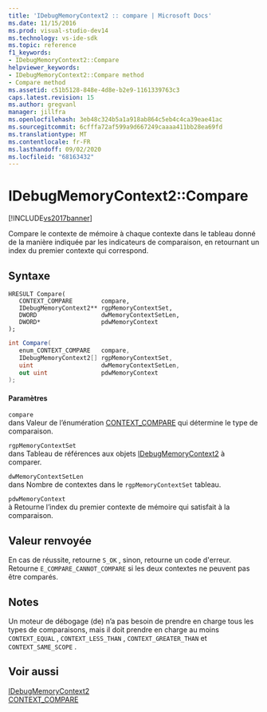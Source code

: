 ```yaml
---
title: 'IDebugMemoryContext2 :: compare | Microsoft Docs'
ms.date: 11/15/2016
ms.prod: visual-studio-dev14
ms.technology: vs-ide-sdk
ms.topic: reference
f1_keywords:
- IDebugMemoryContext2::Compare
helpviewer_keywords:
- IDebugMemoryContext2::Compare method
- Compare method
ms.assetid: c51b5128-848e-4d8e-b2e9-1161339763c3
caps.latest.revision: 15
ms.author: gregvanl
manager: jillfra
ms.openlocfilehash: 3eb48c324b5a1a918ab864c5eb4c4ca39eae41ac
ms.sourcegitcommit: 6cfffa72af599a9d667249caaaa411bb28ea69fd
ms.translationtype: MT
ms.contentlocale: fr-FR
ms.lasthandoff: 09/02/2020
ms.locfileid: "68163432"
---
```

# <a name="idebugmemorycontext2compare"></a>IDebugMemoryContext2::Compare
[!INCLUDE[vs2017banner](../../../includes/vs2017banner.md)]

Compare le contexte de mémoire à chaque contexte dans le tableau donné de la manière indiquée par les indicateurs de comparaison, en retournant un index du premier contexte qui correspond.  
  
## <a name="syntax"></a>Syntaxe  
  
```cpp#  
HRESULT Compare(   
   CONTEXT_COMPARE        compare,  
   IDebugMemoryContext2** rgpMemoryContextSet,  
   DWORD                  dwMemoryContextSetLen,  
   DWORD*                 pdwMemoryContext  
);  
```  
  
```csharp  
int Compare(  
   enum_CONTEXT_COMPARE   compare,   
   IDebugMemoryContext2[] rgpMemoryContextSet,   
   uint                   dwMemoryContextSetLen,   
   out uint               pdwMemoryContext  
);  
```  
  
#### <a name="parameters"></a>Paramètres  
 `compare`  
 dans Valeur de l’énumération [CONTEXT_COMPARE](../../../extensibility/debugger/reference/context-compare.md) qui détermine le type de comparaison.  
  
 `rgpMemoryContextSet`  
 dans Tableau de références aux objets [IDebugMemoryContext2](../../../extensibility/debugger/reference/idebugmemorycontext2.md) à comparer.  
  
 `dwMemoryContextSetLen`  
 dans Nombre de contextes dans le `rgpMemoryContextSet` tableau.  
  
 `pdwMemoryContext`  
 à Retourne l’index du premier contexte de mémoire qui satisfait à la comparaison.  
  
## <a name="return-value"></a>Valeur renvoyée  
 En cas de réussite, retourne `S_OK` , sinon, retourne un code d'erreur. Retourne `E_COMPARE_CANNOT_COMPARE` si les deux contextes ne peuvent pas être comparés.  
  
## <a name="remarks"></a>Notes  
 Un moteur de débogage (de) n’a pas besoin de prendre en charge tous les types de comparaisons, mais il doit prendre en charge au moins `CONTEXT_EQUAL` , `CONTEXT_LESS_THAN` , `CONTEXT_GREATER_THAN` et `CONTEXT_SAME_SCOPE` .  
  
## <a name="see-also"></a>Voir aussi  
 [IDebugMemoryContext2](../../../extensibility/debugger/reference/idebugmemorycontext2.md)   
 [CONTEXT_COMPARE](../../../extensibility/debugger/reference/context-compare.md)
